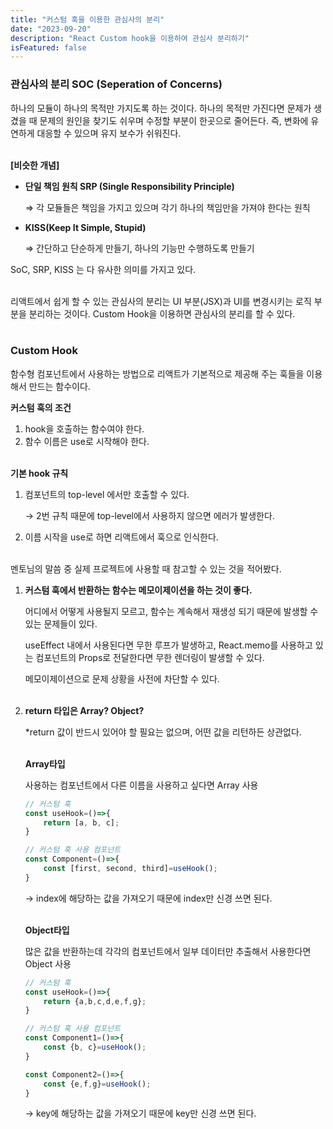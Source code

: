 ```yaml
---
title: "커스텀 훅을 이용한 관심사의 분리"
date: "2023-09-20"
description: "React Custom hook을 이용하여 관심사 분리하기"
isFeatured: false
---
```


### 관심사의 분리 SOC (Seperation of Concerns)

하나의 모듈이 하나의 목적만 가지도록 하는 것이다. 하나의 목적만 가진다면 문제가 생겼을 때 문제의 원인을 찾기도 쉬우며 수정할 부분이 한곳으로 줄어든다. 즉, 변화에 유연하게 대응할 수 있으며 유지 보수가 쉬워진다.  
&nbsp; 

**[비슷한 개념]** 

- **단일 책임 원칙 SRP (Single Responsibility Principle)** 

  ⇒ 각 모듈들은 책임을 가지고 있으며 각기 하나의 책임만을 가져야 한다는 원칙 

- **KISS(Keep It Simple, Stupid)**

  ⇒ 간단하고 단순하게 만들기, 하나의 기능만 수행하도록 만들기 

SoC, SRP, KISS 는 다 유사한 의미를 가지고 있다.  
&nbsp; 

리액트에서  쉽게 할 수 있는 관심사의 분리는 UI 부분(JSX)과 UI를 변경시키는 로직 부분을 분리하는 것이다. Custom Hook을 이용하면 관심사의 분리를 할 수 있다.  
&nbsp; 

### Custom Hook

함수형 컴포넌트에서 사용하는 방법으로 리액트가 기본적으로 제공해 주는 훅들을 이용해서 만드는 함수이다. 



**커스텀 훅의 조건**

1. hook을 호출하는 함수여야 한다. 
2. 함수 이름은 use로 시작해야 한다.  
&nbsp; 

**기본 hook 규칙**

1. 컴포넌트의 top-level 에서만 호출할 수 있다. 
    
    → 2번 규칙 때문에 top-level에서 사용하지 않으면 에러가 발생한다. 
    
2. 이름 시작을 use로 하면 리액트에서 훅으로 인식한다.  
&nbsp; 

멘토님의 말씀 중 실제 프로젝트에 사용할 때 참고할 수 있는 것을 적어봤다. 

1. **커스텀 훅에서 반환하는 함수는 메모이제이션을 하는 것이 좋다.**
    
    어디에서 어떻게 사용될지 모르고, 함수는 계속해서 재생성 되기 때문에 발생할 수 있는 문제들이 있다. 
    
    useEffect 내에서 사용된다면 무한 루프가 발생하고, React.memo를 사용하고 있는 컴포넌트의 Props로 전달한다면 무한 렌더링이 발생할 수 있다.
    
     메모이제이션으로 문제 상황을 사전에 차단할 수 있다.  
     &nbsp; 

2. **return 타입은 Array? Object?**
    
    *return 값이 반드시 있어야 할 필요는 없으며, 어떤 값을 리턴하든 상관없다.  
    &nbsp; 
    
    **Array타입**
    
    사용하는 컴포넌트에서 다른 이름을 사용하고 싶다면 Array 사용
    
    ```jsx
    // 커스텀 훅
    const useHook=()=>{
    	return [a, b, c]; 
    }
    
    // 커스텀 훅 사용 컴포넌트 
    const Component=()=>{
    	const [first, second, third]=useHook(); 
    }
    ```
    
    → index에 해당하는 값을 가져오기 때문에 index만 신경 쓰면 된다.   
    &nbsp; 
    
    **Object타입** 
    
    많은 값을 반환하는데 각각의 컴포넌트에서 일부 데이터만 추출해서 사용한다면 Object 사용 
    
    ```jsx
    // 커스텀 훅
    const useHook=()=>{
    	return {a,b,c,d,e,f,g};
    }
    
    // 커스텀 훅 사용 컴포넌트 
    const Component1=()=>{
    	const {b, c}=useHook(); 
    }
    
    const Component2=()=>{
    	const {e,f,g}=useHook(); 
    }
    ```
    
    → key에 해당하는 값을 가져오기 때문에 key만 신경 쓰면 된다.